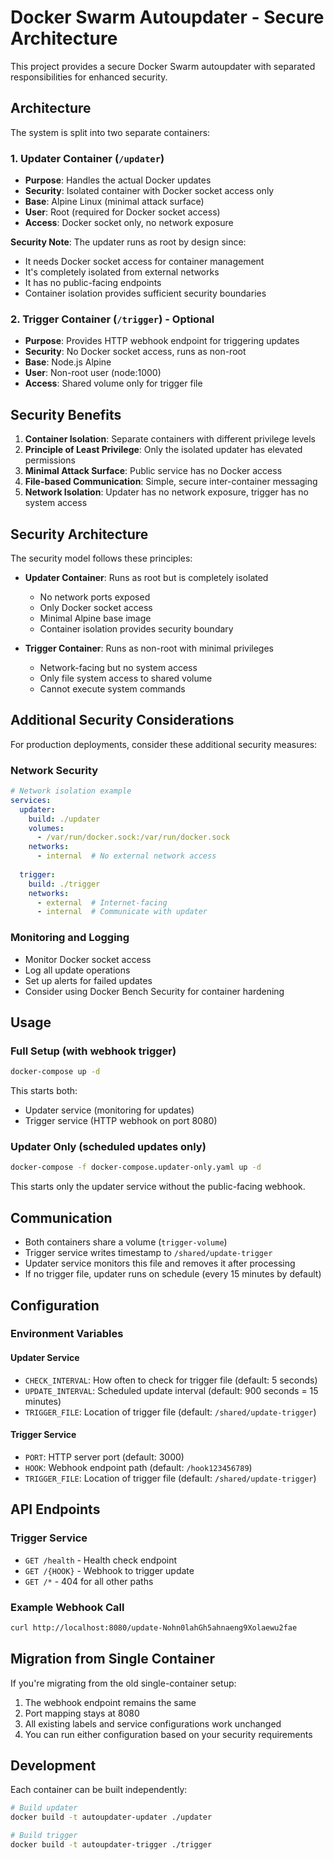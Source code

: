 # Docker Swarm Autoupdater - Secure Architecture

This project provides a secure Docker Swarm autoupdater with separated responsibilities for enhanced security.

## Architecture

The system is split into two separate containers:

### 1. Updater Container (`/updater`)
- **Purpose**: Handles the actual Docker updates
- **Security**: Isolated container with Docker socket access only
- **Base**: Alpine Linux (minimal attack surface)
- **User**: Root (required for Docker socket access)
- **Access**: Docker socket only, no network exposure

**Security Note**: The updater runs as root by design since:
- It needs Docker socket access for container management
- It's completely isolated from external networks
- It has no public-facing endpoints
- Container isolation provides sufficient security boundaries

### 2. Trigger Container (`/trigger`) - Optional
- **Purpose**: Provides HTTP webhook endpoint for triggering updates
- **Security**: No Docker socket access, runs as non-root
- **Base**: Node.js Alpine
- **User**: Non-root user (node:1000) 
- **Access**: Shared volume only for trigger file

## Security Benefits

1. **Container Isolation**: Separate containers with different privilege levels
2. **Principle of Least Privilege**: Only the isolated updater has elevated permissions
3. **Minimal Attack Surface**: Public service has no Docker access
4. **File-based Communication**: Simple, secure inter-container messaging
5. **Network Isolation**: Updater has no network exposure, trigger has no system access

## Security Architecture

The security model follows these principles:

- **Updater Container**: Runs as root but is completely isolated
  - No network ports exposed
  - Only Docker socket access
  - Minimal Alpine base image
  - Container isolation provides security boundary

- **Trigger Container**: Runs as non-root with minimal privileges
  - Network-facing but no system access
  - Only file system access to shared volume
  - Cannot execute system commands

## Additional Security Considerations

For production deployments, consider these additional security measures:

### Network Security
```yaml
# Network isolation example
services:
  updater:
    build: ./updater
    volumes:
      - /var/run/docker.sock:/var/run/docker.sock
    networks:
      - internal  # No external network access
    
  trigger:
    build: ./trigger
    networks:
      - external  # Internet-facing
      - internal  # Communicate with updater
```

### Monitoring and Logging
- Monitor Docker socket access
- Log all update operations
- Set up alerts for failed updates
- Consider using Docker Bench Security for container hardening

## Usage

### Full Setup (with webhook trigger)
```bash
docker-compose up -d
```

This starts both:
- Updater service (monitoring for updates)
- Trigger service (HTTP webhook on port 8080)

### Updater Only (scheduled updates only)
```bash
docker-compose -f docker-compose.updater-only.yaml up -d
```

This starts only the updater service without the public-facing webhook.

## Communication

- Both containers share a volume (`trigger-volume`)
- Trigger service writes timestamp to `/shared/update-trigger`
- Updater service monitors this file and removes it after processing
- If no trigger file, updater runs on schedule (every 15 minutes by default)

## Configuration

### Environment Variables

#### Updater Service
- `CHECK_INTERVAL`: How often to check for trigger file (default: 5 seconds)
- `UPDATE_INTERVAL`: Scheduled update interval (default: 900 seconds = 15 minutes)
- `TRIGGER_FILE`: Location of trigger file (default: `/shared/update-trigger`)

#### Trigger Service
- `PORT`: HTTP server port (default: 3000)
- `HOOK`: Webhook endpoint path (default: `/hook123456789`)
- `TRIGGER_FILE`: Location of trigger file (default: `/shared/update-trigger`)

## API Endpoints

### Trigger Service
- `GET /health` - Health check endpoint
- `GET /{HOOK}` - Webhook to trigger update
- `GET /*` - 404 for all other paths

### Example Webhook Call
```bash
curl http://localhost:8080/update-Nohn0lahGh5ahnaeng9Xolaewu2fae
```

## Migration from Single Container

If you're migrating from the old single-container setup:
1. The webhook endpoint remains the same
2. Port mapping stays at 8080
3. All existing labels and service configurations work unchanged
4. You can run either configuration based on your security requirements

## Development

Each container can be built independently:

```bash
# Build updater
docker build -t autoupdater-updater ./updater

# Build trigger  
docker build -t autoupdater-trigger ./trigger
```
